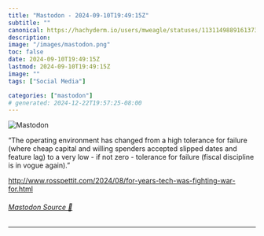 ```yaml
---
title: "Mastodon - 2024-09-10T19:49:15Z"
subtitle: ""
canonical: https://hachyderm.io/users/mweagle/statuses/113114988916137343
description:
image: "/images/mastodon.png"
toc: false
date: 2024-09-10T19:49:15Z
lastmod: 2024-09-10T19:49:15Z
image: ""
tags: ["Social Media"]

categories: ["mastodon"]
# generated: 2024-12-22T19:57:25-08:00
---
```

![Mastodon](/images/mastodon.png)

<p>“The operating environment has changed from a high tolerance for failure (where cheap capital and willing spenders accepted slipped dates and feature lag) to a very low - if not zero - tolerance for failure (fiscal discipline is in vogue again).”</p><p><a href="http://www.rosspettit.com/2024/08/for-years-tech-was-fighting-war-for.html" target="_blank" rel="nofollow noopener noreferrer" translate="no"><span class="invisible">http://www.</span><span class="ellipsis">rosspettit.com/2024/08/for-yea</span><span class="invisible">rs-tech-was-fighting-war-for.html</span></a></p>


###### [Mastodon Source 🐘](https://hachyderm.io/@mweagle/113114988916137343)

___
